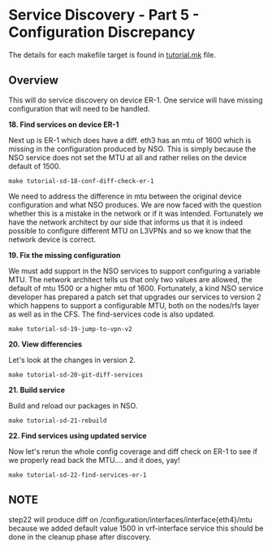 # Service Discovery - Part 5 - Configuration Discrepancy

The details for each makefile target is found in [tutorial.mk](/tutorial.mk) 
file.

## Overview

This will do service discovery on device ER-1. One service will have missing
configuration that will need to be handled.

**18. Find services on device ER-1**

Next up is ER-1 which does have a diff. eth3 has an mtu of 1600 which is
missing in the configuration produced by NSO. This is simply because the NSO
service does not set the MTU at all and rather relies on the device default of
1500.

```
make tutorial-sd-18-conf-diff-check-er-1
```

We need to address the difference in mtu between the original device
configuration and what NSO produces. We are now faced with the question
whether this is a mistake in the network or if it was intended. Fortunately we
have the network architect by our side that informs us that it is indeed
possible to configure different MTU on L3VPNs and so we know that the network
device is correct. 

**19. Fix the missing configuration**

We must add support in the NSO services to support configuring a variable MTU.
The network architect tells us that only two values are allowed, the default
of mtu 1500 or a higher mtu of 1600. Fortunately, a kind NSO service developer
has prepared a patch set that upgrades our services to version 2 which happens
to support a configurable MTU, both on the nodes/rfs layer as well as in the
CFS. The find-services code is also updated.

```
make tutorial-sd-19-jump-to-vpn-v2
```

**20. View differencies**

Let's look at the changes in version 2.

```
make tutorial-sd-20-git-diff-services
```

**21. Build service**

Build and reload our packages in NSO.

```
make tutorial-sd-21-rebuild
```
**22. Find services using updated service**

Now let's rerun the whole config coverage and diff check on ER-1 to see if we
properly read back the MTU.... and it does, yay!

```
make tutorial-sd-22-find-services-er-1
```

## NOTE
step22 will produce diff on /configuration/interfaces/interface{eth4}/mtu
because we added default value 1500 in vrf-interface service
this should be done in the cleanup phase after discovery.